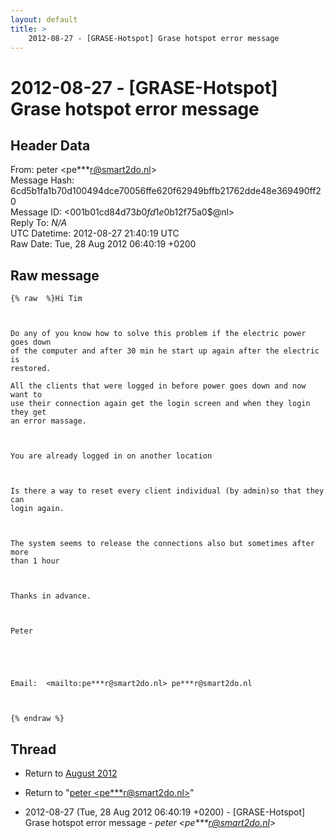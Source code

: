 ```yaml
---
layout: default
title: >
    2012-08-27 - [GRASE-Hotspot] Grase hotspot error message
---
```


# 2012-08-27 - [GRASE-Hotspot] Grase hotspot error message

## Header Data

From: peter \<pe***r@smart2do.nl\><br>
Message Hash: 6cd5b1fa1b70d100494dce70056ffe620f62949bffb21762dde48e369490ff20<br>
Message ID: \<001b01cd84d7$3b0fd1e0$b12f75a0$@nl\><br>
Reply To: _N/A_<br>
UTC Datetime: 2012-08-27 21:40:19 UTC<br>
Raw Date: Tue, 28 Aug 2012 06:40:19 +0200<br>

## Raw message

```
{% raw  %}Hi Tim 

 

Do any of you know how to solve this problem if the electric power goes down
of the computer and after 30 min he start up again after the electric is
restored.

All the clients that were logged in before power goes down and now want to
use their connection again get the login screen and when they login they get
an error massage.

 

You are already logged in on another location

 

Is there a way to reset every client individual (by admin)so that they can
login again.

 

The system seems to release the connections also but sometimes after more
than 1 hour

 

Thanks in advance.

 

Peter

 

 

Email:  <mailto:pe***r@smart2do.nl> pe***r@smart2do.nl

 

{% endraw %}
```

## Thread

+ Return to [August 2012](/archive/2012/08)

+ Return to "[peter <pe***r<span>@</span>smart2do.nl>](/authors/pe___r_at_smart2do_nl)"

+ 2012-08-27 (Tue, 28 Aug 2012 06:40:19 +0200) - [GRASE-Hotspot] Grase hotspot error message - _peter \<pe***r@smart2do.nl\>_

